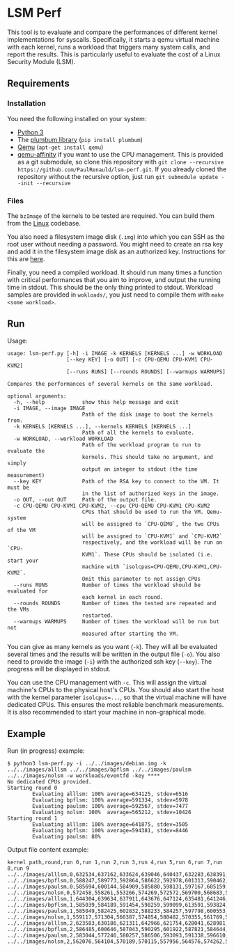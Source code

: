 # LSM Perf
This tool is to evaluate and compare the performances of different kernel implementations for syscalls. Specifically, it starts a qemu virtual machine with each kernel, runs a workload that triggers many system calls, and report the results. This is particularly useful to evaluate the cost of a Linux Security Module (LSM).

## Requirements
### Installation
You need the following installed on your system:
- [Python 3](https://www.python.org/downloads/) 
- The [plumbum library](https://pypi.org/project/plumbum/) (`pip install plumbum`)
- [Qemu](https://www.qemu.org/download/) (`apt-get install qemu`)
- [qemu-affinity](https://github.com/zegelin/qemu-affinity) if you want to use the CPU management. This is provided as a git submodule, so clone this repository with `git clone --recursive https://github.com/PaulRenauld/lsm-perf.git`. If you already cloned the repository without the recursive option, just run `git submodule update --init --recursive`

### Files
The `bzImage` of the kernels to be tested are required. You can build them from the [Linux](https://github.com/torvalds/linux) codebase. 

You also need a filesystem image disk (`.img`) into which you can SSH as the root user without needing a password. You might need to create an rsa key and add it in the filesystem image disk as an authorized key. Instructions for this are [here](http://www.linuxproblem.org/art_9.html).

Finally, you need a compiled workload. It should run many times a function with critical performances that you aim to improve, and output the running time in stdout. This should be the only thing printed to stdout. Workload samples are provided in `wokloads/`, you just need to compile them with `make <some workload>`.


## Run


Usage:
``` 
usage: lsm-perf.py [-h] -i IMAGE -k KERNELS [KERNELS ...] -w WORKLOAD
                   [--key KEY] [-o OUT] [-c CPU-QEMU CPU-KVM1 CPU-KVM2]
                   [--runs RUNS] [--rounds ROUNDS] [--warmups WARMUPS]

Compares the performances of several kernels on the same workload.

optional arguments:
  -h, --help            show this help message and exit
  -i IMAGE, --image IMAGE
                        Path of the disk image to boot the kernels from.
  -k KERNELS [KERNELS ...], --kernels KERNELS [KERNELS ...]
                        Path of all the kernels to evaluate.
  -w WORKLOAD, --workload WORKLOAD
                        Path of the workload program to run to evaluate the
                        kernels. This should take no argument, and simply
                        output an integer to stdout (the time measurement)
  --key KEY             Path of the RSA key to connect to the VM. It must be
                        in the list of authorized keys in the image.
  -o OUT, --out OUT     Path of the output file.
  -c CPU-QEMU CPU-KVM1 CPU-KVM2, --cpu CPU-QEMU CPU-KVM1 CPU-KVM2
                        CPUs that should be used to run the VM. Qemu-system
                        will be assigned to `CPU-QEMU`, the two CPUs of the VM
                        will be assigned to `CPU-KVM1` and `CPU-KVM2`
                        respectively, and the workload will be run on `CPU-
                        KVM1`. These CPUs should be isolated (i.e. start your
                        machine with `isolcpus=CPU-QEMU,CPU-KVM1,CPU-KVM2`.
                        Omit this parameter to not assign CPUs
  --runs RUNS           Number of times the workload should be evaluated for
                        each kernel in each round.
  --rounds ROUNDS       Number of times the tested are repeated and the VMs
                        restarted.
  --warmups WARMUPS     Number of times the workload will be run but not
                        measured after starting the VM.

```

You can give as many kernels as you want (`-k`). They will all be evaluated several times and the results will be written in the output file (`-o`). You also need to provide the image (`-i`) with the authorized ssh key (`--key`). The progress will be displayed in stdout.

You can use the CPU management with `-c`. This will assign the virtual machine's CPUs to the physical host's CPUs. You should also start the host with the kernel parameter `isolcpus=...`, so that the virtual machine will have dedicated CPUs. This ensures the most reliable benchmark measurements. It is also recommended to start your machine in non-graphical mode.

## Example 

Run (in progress) example:

```
$ python3 lsm-perf.py -i ../../images/debian.img -k ../../images/alllsm ../../images/bpflsm ../../images/paulsm ../../images/nolsm -w workloads/eventfd -key ****
No dedicated CPUs provided.
Starting round 0
        Evaluating alllsm: 100% average=634125, stdev=6516                    
        Evaluating bpflsm: 100% average=591334, stdev=5978                    
        Evaluating paulsm: 100% average=592567, stdev=7477                    
        Evaluating nolsm: 100%  average=565212, stdev=10426                    
Starting round 1
        Evaluating alllsm: 100% average=641875, stdev=3505                    
        Evaluating bpflsm: 100% average=594381, stdev=8446                    
        Evaluating paulsm: 80%                              
```

Output file content example:

```
kernel path,round,run 0,run 1,run 2,run 3,run 4,run 5,run 6,run 7,run 8,run 9
../../images/alllsm,0,632534,637162,633624,639046,640437,632283,638391,621850,624864,641063
../../images/bpflsm,0,588247,589773,592864,586622,592978,601313,590462,579478,594899,596710
../../images/paulsm,0,585694,600144,584909,585880,598131,597167,605159,583542,591269,593776
../../images/nolsm,0,572458,558261,553266,574269,572572,569700,568683,549366,579234,554316
../../images/alllsm,1,644304,639634,637911,643676,647124,635481,641246,642767,645180,641430
../../images/bpflsm,1,585039,584189,591454,598259,599099,613591,593824,595055,588458,594850
../../images/paulsm,1,585049,582425,602832,588233,584257,597798,600553,592897,599376,596029
../../images/nolsm,1,559117,571304,560387,574854,580482,570355,561769,565104,575381,567941
../../images/alllsm,2,623583,630186,621311,642966,621754,628041,628981,639126,638830,642383
../../images/bpflsm,2,586485,600646,587043,590295,601922,587821,584644,592760,590667,581323
../../images/paulsm,2,583044,577246,580257,586506,593093,591338,596610,579747,588739,584627
../../images/nolsm,2,562076,564104,570189,570115,557956,564576,574262,558895,574167,569505
```
